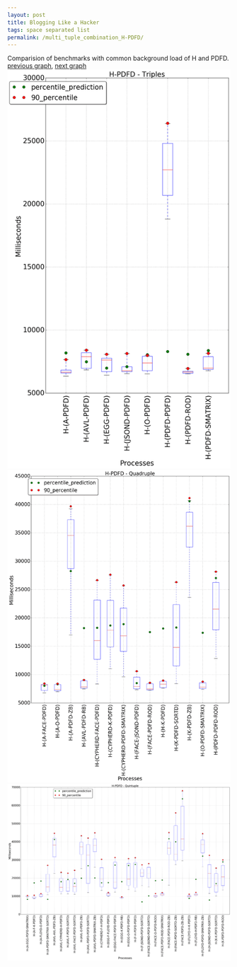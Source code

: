 ```yaml
---
layout: post
title: Blogging Like a Hacker
tags: space separated list
permalink: /multi_tuple_combination_H-PDFD/
---
```


Comparision of benchmarks with common background load of H and PDFD.
[previous graph](../multi_tuple_combination_H-O/), [next graph](../multi_tuple_combination_H-RB/)
<img src="./images/triple/H/H-PDFD_box.png" alt="graph figure"><img src="./images/quadruple/H/H-PDFD_box.png" alt="graph figure"><img src="./images/quintuple/H/H-PDFD_box.png" alt="graph figure">